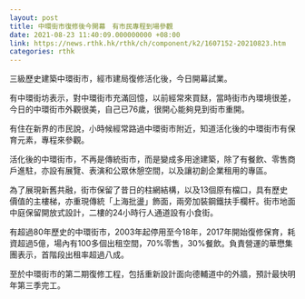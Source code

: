 ```yaml
---
layout: post
title: 中環街市復修後今開幕　有市民專程到場參觀
date: 2021-08-23 11:40:09.000000000 +08:00
link: https://news.rthk.hk/rthk/ch/component/k2/1607152-20210823.htm
categories: rthk
---
```


三級歷史建築中環街市，經市建局復修活化後，今日開幕試業。

有中環街坊表示，對中環街市充滿回憶，以前經常來買餸，當時街市內環境很差，今日的中環街市外觀很美，自己已76歲，很開心能夠見到街市重開。

有住在新界的市民說，小時候經常路過中環街市附近，知道活化後的中環街市有保育元素，專程來參觀。

活化後的中環街市，不再是傳統街市，而是變成多用途建築，除了有餐飲、零售商戶進駐，亦設有展覽、表演和公眾休憩空間，以及讓初創企業租用的專區。

為了展現新舊共融，街市保留了昔日的柱網結構，以及13個原有檔口，具有歷史價值的主樓梯，亦重現傳統「上海批盪」飾面，兩旁加裝鋼鐵扶手欄杆。街市地面中庭保留開放式設計，二樓的24小時行人通道設有小食街。

有超過80年歷史的中環街市，2003年起停用至今18年，2017年開始復修保育，耗資超過5億，場內有100多個出租空間，70%零售，30%餐飲。負責營運的華懋集團表示，首階段出租率超過八成。

至於中環街市的第二期復修工程，包括重新設計面向德輔道中的外牆，預計最快明年第三季完工。
